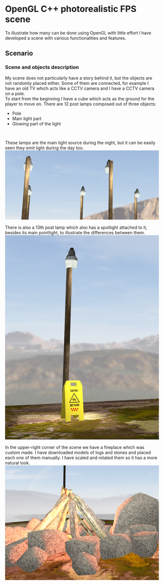 # OpenGL C++ photorealistic FPS scene
To illustrate how many can be done using OpenGL with little effort I have developed a scene with various functionalities and features.

## Scenario

### Scene and objects description
My scene does not particularly have a story behind it, but the objects are not randomly placed either. Some of them are connected, for example I have an old TV which acts like a CCTV camera and I have a CCTV camera on a pole.
<br>
To start from the beginning I have a cube which acts as the ground for the player to move on. There are 12 post lamps composed out of three objects:
<ul>
	<li>Pole</li>
	<li>Main light part</li>
	<li>Glowing part of the light</li>

</ul>
<br>

These lamps are the main light source during the night, but it can be easily seen they emit light during the day too.
![PostLamps](images/postLamps.png)
<br>

There is also a 13th post lamp which also has a spotlight attached to it, besides its main pointlight, to illustrate the differences between them.
![PostLamps](images/soloPostLamp.png)
<br>

In the upper-right corner of the scene we have a fireplace which was custom made. I have downloaded models of logs and stones and placed each one of them manually. I have scaled and rotated them so it has a more natural look.
![PostLamps](images/fireplace.png)